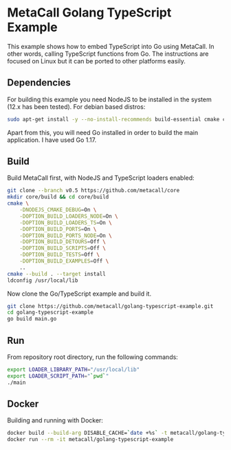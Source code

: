 # MetaCall Golang TypeScript Example

This example shows how to embed TypeScript into Go using MetaCall. In other words, calling TypeScript functions from Go. The instructions are focused on Linux but it can be ported to other platforms easily.

## Dependencies

For building this example you need NodeJS to be installed in the system (12.x has been tested). For debian based distros:

```bash
sudo apt-get install -y --no-install-recommends build-essential cmake ca-certificates git nodejs npm unzip
```

Apart from this, you will need Go installed in order to build the main application. I have used Go 1.17.

## Build

Build MetaCall first, with NodeJS and TypeScript loaders enabled:

```bash
git clone --branch v0.5 https://github.com/metacall/core
mkdir core/build && cd core/build
cmake \
	-DNODEJS_CMAKE_DEBUG=On \
	-DOPTION_BUILD_LOADERS_NODE=On \
	-DOPTION_BUILD_LOADERS_TS=On \
	-DOPTION_BUILD_PORTS=On \
	-DOPTION_BUILD_PORTS_NODE=On \
	-DOPTION_BUILD_DETOURS=Off \
	-DOPTION_BUILD_SCRIPTS=Off \
	-DOPTION_BUILD_TESTS=Off \
	-DOPTION_BUILD_EXAMPLES=Off \
	..
cmake --build . --target install
ldconfig /usr/local/lib
```

Now clone the Go/TypeScript example and build it.

```sh
git clone https://github.com/metacall/golang-typescript-example.git
cd golang-typescript-example
go build main.go
```

## Run

From repository root directory, run the following commands:

```bash
export LOADER_LIBRARY_PATH="/usr/local/lib"
export LOADER_SCRIPT_PATH="`pwd`"
./main
```

## Docker

Building and running with Docker:

```bash
docker build --build-arg DISABLE_CACHE=`date +%s` -t metacall/golang-typescript-example .
docker run --rm -it metacall/golang-typescript-example
```
